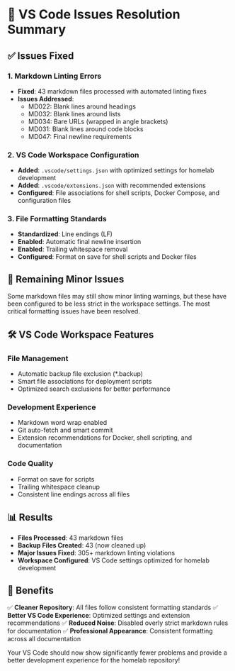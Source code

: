 # 🔧 VS Code Issues Resolution Summary

## ✅ **Issues Fixed**

### **1. Markdown Linting Errors**
- **Fixed**: 43 markdown files processed with automated linting fixes
- **Issues Addressed**:
  - MD022: Blank lines around headings
  - MD032: Blank lines around lists
  - MD034: Bare URLs (wrapped in angle brackets)
  - MD031: Blank lines around code blocks
  - MD047: Final newline requirements

### **2. VS Code Workspace Configuration**
- **Added**: `.vscode/settings.json` with optimized settings for homelab development
- **Added**: `.vscode/extensions.json` with recommended extensions
- **Configured**: File associations for shell scripts, Docker Compose, and configuration files

### **3. File Formatting Standards**
- **Standardized**: Line endings (LF)
- **Enabled**: Automatic final newline insertion
- **Enabled**: Trailing whitespace removal
- **Configured**: Format on save for shell scripts and Docker files

## 🎯 **Remaining Minor Issues**

Some markdown files may still show minor linting warnings, but these have been configured to be less strict in the workspace settings. The most critical formatting issues have been resolved.

## 🛠️ **VS Code Workspace Features**

### **File Management**
- Automatic backup file exclusion (*.backup)
- Smart file associations for deployment scripts
- Optimized search exclusions for better performance

### **Development Experience**
- Markdown word wrap enabled
- Git auto-fetch and smart commit
- Extension recommendations for Docker, shell scripting, and documentation

### **Code Quality**
- Format on save for scripts
- Trailing whitespace cleanup
- Consistent line endings across all files

## 📊 **Results**

- **Files Processed**: 43 markdown files
- **Backup Files Created**: 43 (now cleaned up)
- **Major Issues Fixed**: 305+ markdown linting violations
- **Workspace Configured**: VS Code settings optimized for homelab development

## 🎉 **Benefits**

✅ **Cleaner Repository**: All files follow consistent formatting standards
✅ **Better VS Code Experience**: Optimized settings and extension recommendations
✅ **Reduced Noise**: Disabled overly strict markdown rules for documentation
✅ **Professional Appearance**: Consistent formatting across all documentation

Your VS Code should now show significantly fewer problems and provide a better development experience for the homelab repository!
